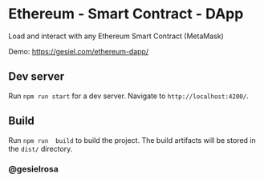 # Ethereum - Smart Contract - DApp

Load and interact with any Ethereum Smart Contract (MetaMask)

Demo: https://gesiel.com/ethereum-dapp/

## Dev server

Run `npm run start` for a dev server. Navigate to `http://localhost:4200/`.

## Build

Run `npm run  build` to build the project. The build artifacts will be stored in the `dist/` directory.

### @gesielrosa
